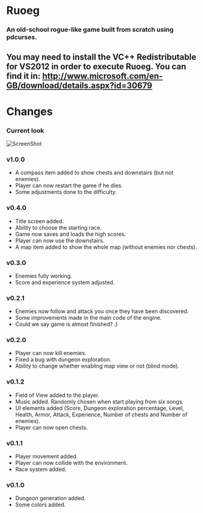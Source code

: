 Ruoeg
=====
### An old-school rogue-like game built from scratch using pdcurses.
You may need to install the VC++ Redistributable for VS2012 in order to execute Ruoeg. You can find it in: http://www.microsoft.com/en-GB/download/details.aspx?id=30679
-
Changes
=======
### Current look
![ScreenShot](https://raw.github.com/SantiagoSanchez/Ruoeg/master/screenshots/Ruoeg_03.05.13.png)

### v1.0.0
- A compass item added to show chests and downstairs (but not enemies).
- Player can now restart the game if he dies.
- Some adjustments done to the difficulty.

### v0.4.0
- Title screen added.
- Ability to choose the starting race.
- Game now saves and loads the high scores.
- Player can now use the downstairs.
- A map item added to show the whole map (without enemies nor chests).

### v0.3.0
- Enemies fully working.
- Score and experience system adjusted.

### v0.2.1
- Enemies now follow and attack you once they have been discovered.
- Some improvements made in the main code of the engine.
- Could we say game is almost finished? :)

### v0.2.0
- Player can now kill enemies.
- Fixed a bug with dungeon exploration.
- Ability to change whether enabling map view or not (blind mode).

### v0.1.2
- Field of View added to the player.
- Music added. Randomly chosen when start playing from six songs.
- UI elements added (Score, Dungeon exploration percentage, Level, Health, Armor, Attack, Experience, Number of chests and Number of enemies).
- Player can now open chests.

### v0.1.1
- Player movement added.
- Player can now collide with the environment.
- Race system added.

### v0.1.0
- Dungeon generation added.
- Some colors added.
